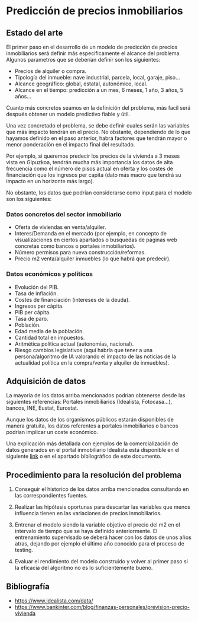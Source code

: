 # Predicción de precios inmobiliarios

## Estado del arte

El primer paso en el desarrollo de un modelo de predicción de precios inmobiliarios será definir más especificamente el alcance del problema. Algunos parametros que se deberían definir son los siguientes:

- Precios de alquiler o compra.
- Tipología del inmueble: nave industrial, parcela, local, garaje, piso...
- Alcance geográfico: global, estatal, autonómico, local.
- Alcance en el tiempo: predicción a un mes, 6 meses, 1 año, 3 años, 5 años...

Cuanto más concretos seamos en la definición del problema, más facil será después obtener un modelo predictivo fiable y útil.

Una vez concretado el problema, se debe definir cuales serán las variables que más impacto tendrán en el precio. No obstante, dependiendo de lo que hayamos definido en el paso anterior, habrá factores que tendrán mayor o menor ponderación en el impacto final del resultado. 

Por ejemplo, si queremos predecir los precios de la vivienda a 3 meses vista en Gipuzkoa, tendrán mucha más importancia los datos de alta frecuencia como el número de pisos actual en oferta y los costes de financiación que los ingresos per capita (dato más macro que tendrá su impacto en un horizonte más largo).

No obstante, los datos que podrían considerarse como input para el modelo son los siguientes:

### Datos concretos del sector inmobiliario
- Oferta de viviendas en venta/alquiler.
- Interes/Demanda en el mercado (por ejemplo, en concepto de visualizaciones en ciertos apartados o busquedas de páginas web concretas como bancos o portales inmobiliarios).
- Número permisos para nueva construcción/reformas.
- Precio m2 venta/alquiler inmuebles (lo que habrá que predecir).

### Datos económicos y políticos
- Evolución del PIB.
- Tasa de inflación. 
- Costes de financiación (intereses de la deuda).
- Ingresos per cápita.
- PIB per cápita.
- Tasa de paro.
- Población.
- Edad media de la población.
- Cantidad total en impuestos.
- Aritmética política actual (autonomías, nacional).
- Riesgo cambios legislativos (aquí habría que tener a una persona/algoritmo de IA valorando el impacto de las noticias de la actualidad política en la compra/venta y alquiler de inmuebles).

## Adquisición de datos
 La mayoria de los datos arriba mencionados podrían obtenerse desde las siguientes referencias: Portales inmobiliarios (Idealista, Fotocasa...), bancos, INE, Eustat, Eurostat.

 Aunque los datos de los organismos públicos estarán disponibles de manera gratuita, los datos referentes a portales inmobiliarios o bancos podrían implicar un coste económico.

 Una explicación más detallada con ejemplos de la comercialización de datos generados en el portal inmobiliario Idealista está disponible en el siguiente [link](https://www.idealista.com/data/ "Idealista Data") o en el apartado bibliográfico de este documento.

## Procedimiento para la resolución del problema

1. Conseguir el historico de los datos arriba mencionados consultando en las correspondientes fuentes.

2. Realizar las hipótesis oportunas para descartar las variables que menos influencia tienen en las variaciones de precios inmobiliarios.

4. Entrenar el modelo siendo la variable objetivo el precio del m2 en el intervalo de tiempo que se haya definido anteriormente. El entrenamiento supervisado se deberá hacer con los datos de unos años atras, dejando por ejemplo el último año conocido para el proceso de testing.

5. Evaluar el rendimiento del modelo construido y volver al primer paso si la eficacia del algoritmo no es lo suficientemente bueno.


## Bibliografía
- https://www.idealista.com/data/
- https://www.bankinter.com/blog/finanzas-personales/prevision-precio-vivienda




